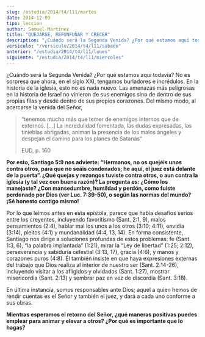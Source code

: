 ```yaml
---
slug: /estudia/2014/t4/l11/martes
date: 2014-12-09
tipo: leccion
author: Samuel Martínez
title: "QUEJARSE, REFUNFUÑAR Y CRECER"
description: "¿Cuándo será la Segunda Venida? ¿Por qué estamos aquí todavía? No es sorpresa que ahora, en el siglo XXI, tengamos burladores e incrédulos. En la historia de la iglesia, esto no es nada nuevo."
versiculo: "/versiculo/2014/t4/l11/sabado"
anterior: "/estudia/2014/t4/l11/lunes"
siguiente: "/estudia/2014/t4/l11/miercoles"
---
```


¿Cuándo será la Segunda Venida? ¿Por qué estamos aquí todavía? No es sorpresa que ahora, en el siglo XXI, tengamos burladores e incrédulos. En la historia de la iglesia, esto no es nada nuevo. Las amenazas más peligrosas en la historia de Israel no vinieron de sus enemigos sino de dentro de sus propias filas y desde dentro de sus propios corazones. Del mismo modo, al acercarse la venida del Señor,

> “tenemos mucho más que temer de enemigos internos que de externos. [...] La incredulidad fomentada, las dudas expresadas, las tinieblas abrigadas, animan la presencia de los malos ángeles y despejan el camino para los planes de Satanás”
>
> EUD, p. 160

**Por esto, Santiago 5:9 nos advierte: “Hermanos, no os quejéis unos contra otros, para que no seáis condenados; he aquí, el juez está delante de la puerta”. ¿Qué quejas y rezongos tuviste contra otros, o aun contra la iglesia (y tal vez con buena razón)? La pregunta es: ¿Cómo los manejaste? ¿Con mansedumbre, humildad y perdón, como fuiste perdonado por Dios (ver Luc. 7:39-50), o según las normas del mundo? ¡Sé honesto contigo mismo!**

Por lo que leímos antes en esta epístola, parece que había desafíos serios entre los creyentes, incluyendo favoritismo (Sant. 2:1, 9), malos pensamientos (2:4), hablar mal los unos a los otros (3:10; 4:11), envidia (3:14), pleitos (4:1) y mundanalidad (4:4, 13, 14). En forma consistente, Santiago nos dirige a soluciones profundas de estos problemas: fe (Sant. 1:3, 6), “la palabra implantada” (1:21), mirar la “Ley de libertad” (1:25; 2:12), perseverancia y sabiduría celestial (3:13, 17), gracia (4:6), y manos y corazones puros (4:8). Él también insiste en que haya expresiones externas del trabajo que Dios realiza al interior de nuestro ser (Sant. 2:14-26), incluyendo visitar a los afligidos y olvidados (Sant. 1:27), mostrar misericordia (Sant. 2:13) y sembrar paz en vez de discordia (Sant. 3:18).

En última instancia, somos responsables ante Dios; aquel a quien hemos de rendir cuentas es el Señor y también el juez, y dará a cada uno conforme a sus obras.

**Mientras esperamos el retorno del Señor, ¿qué maneras positivas puedes emplear para animar y elevar a otros? ¿Por qué es importante que lo hagas?**
